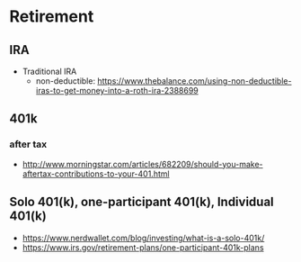 # Retirement

## IRA
* Traditional IRA
  * non-deductible: https://www.thebalance.com/using-non-deductible-iras-to-get-money-into-a-roth-ira-2388699

## 401k
### after tax
* http://www.morningstar.com/articles/682209/should-you-make-aftertax-contributions-to-your-401.html

## Solo 401(k), one-participant 401(k), Individual 401(k)
* https://www.nerdwallet.com/blog/investing/what-is-a-solo-401k/
* https://www.irs.gov/retirement-plans/one-participant-401k-plans

